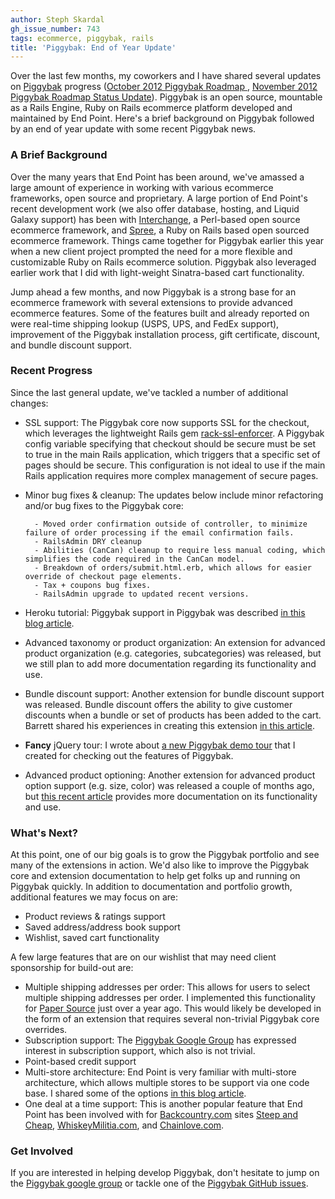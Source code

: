 ```yaml
---
author: Steph Skardal
gh_issue_number: 743
tags: ecommerce, piggybak, rails
title: 'Piggybak: End of Year Update'
---
```


Over the last few months, my coworkers and I have shared several updates on [Piggybak](http://www.piggybak.org/) progress ([October 2012 Piggybak Roadmap ](/blog/2012/10/08/piggybak-roadmap), [November 2012 Piggybak Roadmap Status Update](/blog/2012/11/06/piggybak-roadmap-status-update)).  Piggybak is an open source, mountable as a Rails Engine, Ruby on Rails ecommerce platform developed and maintained by End Point. Here's a brief background on Piggybak followed by an end of year update with some recent Piggybak news.

### A Brief Background

Over the many years that End Point has been around, we've amassed a large amount of experience in working with various ecommerce frameworks, open source and proprietary. A large portion of End Point's recent development work (we also offer database, hosting, and Liquid Galaxy support) has been with [Interchange](http://www.icdevgroup.org/), a Perl-based open source ecommerce framework, and [Spree](http://spreecommerce.com/), a Ruby on Rails based open sourced ecommerce framework. Things came together for Piggybak earlier this year when a new client project prompted the need for a more flexible and customizable Ruby on Rails ecommerce solution. Piggybak also leveraged earlier work that I did with light-weight Sinatra-based cart functionality.

Jump ahead a few months, and now Piggybak is a strong base for an ecommerce framework with several extensions to provide advanced ecommerce features. Some of the features built and already reported on were real-time shipping lookup (USPS, UPS, and FedEx support), improvement of the Piggybak installation process, gift certificate, discount, and bundle discount support.

### Recent Progress

Since the last general update, we've tackled a number of additional changes:

- SSL support: The Piggybak core now supports SSL for the checkout, which leverages the lightweight Rails gem [rack-ssl-enforcer](https://github.com/tobmatth/rack-ssl-enforcer). A Piggybak config variable specifying that checkout should be secure must be set to true in the main Rails application, which triggers that a specific set of pages should be secure. This configuration is not ideal to use if the main Rails application requires more complex management of secure pages.
- Minor bug fixes & cleanup: The updates below include minor refactoring and/or bug fixes to the Piggybak core:

        - Moved order confirmation outside of controller, to minimize failure of order processing if the email confirmation fails.
        - RailsAdmin DRY cleanup
        - Abilities (CanCan) cleanup to require less manual coding, which simplifies the code required in the CanCan model.
        - Breakdown of orders/submit.html.erb, which allows for easier override of checkout page elements.
        - Tax + coupons bug fixes.
        - RailsAdmin upgrade to updated recent versions.

- Heroku tutorial: Piggybak support in Piggybak was described [in this blog article](/blog/2012/11/12/piggybak-on-heroku).
- Advanced taxonomy or product organization: An extension for advanced product organization (e.g. categories, subcategories) was released, but we still plan to add more documentation regarding its functionality and use.
- Bundle discount support: Another extension for bundle discount support was released. Bundle discount offers the ability to give customer discounts when a bundle or set of products has been added to the cart. Barrett shared his experiences in creating this extension [in this article](/blog/2012/12/13/piggybak-extensions-basic-how-to-guide).
- **Fancy** jQuery tour: I wrote about [a new Piggybak demo tour](/blog/2012/12/06/interactive-piggybak-demo-tour) that I created for checking out the features of Piggybak.
- Advanced product optioning: Another extension for advanced product option support (e.g. size, color) was released a couple of months ago, but [this recent article](/blog/2012/12/18/advanced-product-options-variants-in) provides more documentation on its functionality and use.

### What's Next?

At this point, one of our big goals is to grow the Piggybak portfolio and see many of the extensions in action. We'd also like to improve the Piggybak core and extension documentation to help get folks up and running on Piggybak quickly. In addition to documentation and portfolio growth, additional features we may focus on are:

- Product reviews & ratings support
- Saved address/address book support
- Wishlist, saved cart functionality

A few large features that are on our wishlist that may need client sponsorship for build-out are:

- Multiple shipping addresses per order: This allows for users to select multiple shipping addresses per order. I implemented this functionality for [Paper Source](http://www.paper-source.com/) just over a year ago. This would likely be developed in the form of an extension that requires several non-trivial Piggybak core overrides.
- Subscription support: The [Piggybak Google Group](https://groups.google.com/forum/?fromgroups#!forum/piggybak) has expressed interest in subscription support, which also is not trivial.
- Point-based credit support
- Multi-store architecture: End Point is very familiar with multi-store architecture, which allows multiple stores to be support via one code base. I shared some of the options [in this blog article](/blog/2012/02/29/multi-store-architecture-ecommerce).
- One deal at a time support: This is another popular feature that End Point has been involved with for [Backcountry.com](http://www.backcountry.com/) sites [Steep and Cheap](http://www.steepandcheap.com/), [WhiskeyMilitia.com](http://www.whiskeymilitia.com/), and [Chainlove.com](http://www.chainlove.com/).

### Get Involved

If you are interested in helping develop Piggybak, don't hesitate to jump on the [Piggybak google group](https://groups.google.com/forum/?fromgroups#!forum/piggybak) or tackle one of the [Piggybak GitHub issues](https://github.com/piggybak/piggybak/issues).
